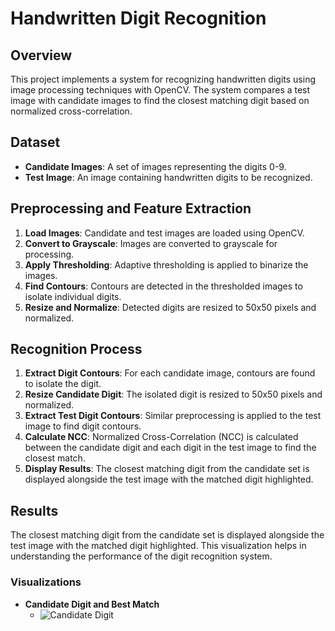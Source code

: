 # Handwritten Digit Recognition


## Overview
This project implements a system for recognizing handwritten digits using image processing techniques with OpenCV. The system compares a test image with candidate images to find the closest matching digit based on normalized cross-correlation.

## Dataset
- **Candidate Images**: A set of images representing the digits 0-9.
- **Test Image**: An image containing handwritten digits to be recognized.

## Preprocessing and Feature Extraction
1. **Load Images**: Candidate and test images are loaded using OpenCV.
2. **Convert to Grayscale**: Images are converted to grayscale for processing.
3. **Apply Thresholding**: Adaptive thresholding is applied to binarize the images.
4. **Find Contours**: Contours are detected in the thresholded images to isolate individual digits.
5. **Resize and Normalize**: Detected digits are resized to 50x50 pixels and normalized.

## Recognition Process
1. **Extract Digit Contours**: For each candidate image, contours are found to isolate the digit.
2. **Resize Candidate Digit**: The isolated digit is resized to 50x50 pixels and normalized.
3. **Extract Test Digit Contours**: Similar preprocessing is applied to the test image to find digit contours.
4. **Calculate NCC**: Normalized Cross-Correlation (NCC) is calculated between the candidate digit and each digit in the test image to find the closest match.
5. **Display Results**: The closest matching digit from the candidate set is displayed alongside the test image with the matched digit highlighted.

## Results
The closest matching digit from the candidate set is displayed alongside the test image with the matched digit highlighted. This visualization helps in understanding the performance of the digit recognition system.

### Visualizations
- **Candidate Digit and Best Match**
  - ![Candidate Digit](https://i.ibb.co/q7NL1Gh/01.png)
